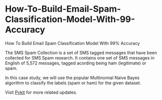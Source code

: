# How-To-Build-Email-Spam-Classification-Model-With-99-Accuracy
How To Build Email Spam Classification Model With 99% Accuracy

The SMS Spam Collection is a set of SMS tagged messages that have been collected for SMS Spam research. It contains one set of SMS messages in English of 5,572 messages, tagged acording being ham (legitimate) or spam.

In this case study, we will use the popular Multinomial Naive Bayes algorithm to classify the labels (spam or ham) for the given dataset.

Visit [Pykit](https://pykit.org/) for more related updates.
